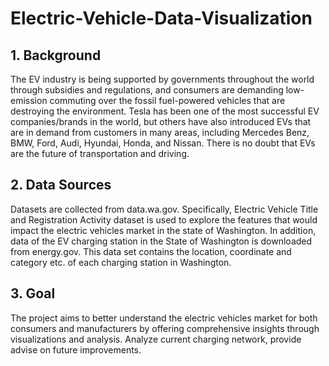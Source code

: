 # Electric-Vehicle-Data-Visualization

## 1. Background

The EV industry is being supported by governments throughout the world through subsidies and regulations, and consumers are demanding low-emission commuting over the fossil fuel-powered vehicles that are destroying the environment. Tesla has been one of the most successful EV companies/brands in the world, but others have also introduced EVs that are in demand from customers in many areas, including Mercedes Benz, BMW, Ford, Audi, Hyundai, Honda, and Nissan. There is no doubt that EVs are the future of transportation and driving.

## 2. Data Sources

Datasets are collected from data.wa.gov. Specifically, Electric Vehicle Title and Registration Activity dataset is used to explore the features that would impact the electric vehicles market in the state of Washington. In addition, data of the EV charging station in the State of Washington is downloaded from energy.gov. This data set contains the location, coordinate and category etc. of each charging station in Washington.

## 3. Goal

The project aims to better understand the electric vehicles market for both consumers and manufacturers by offering comprehensive insights through visualizations and analysis. Analyze current charging network, provide advise on future improvements.
